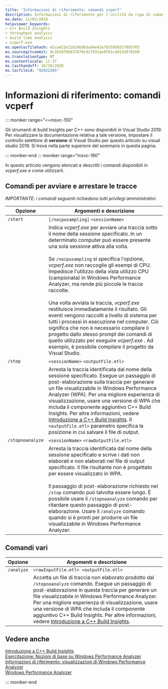 ```yaml
---
title: 'Informazioni di riferimento: comandi vcperf'
description: Informazioni di riferimento per l'utilità da riga di comando vcperf.exe.
ms.date: 11/03/2019
helpviewer_keywords:
- C++ Build Insights
- throughput analysis
- build time analysis
- vcperf.exe
ms.openlocfilehash: 42ca422e11824bdbdad4e42e7b55950317095703
ms.sourcegitcommit: 9c2b3df9b837879cd17932ae9f61cdd142078260
ms.translationtype: MT
ms.contentlocale: it-IT
ms.lasthandoff: 10/29/2020
ms.locfileid: "92922205"
---
```

# <a name="reference-vcperf-commands"></a>Informazioni di riferimento: comandi vcperf

::: moniker range="<=msvc-150"

Gli strumenti di build Insights per C++ sono disponibili in Visual Studio 2019. Per visualizzare la documentazione relativa a tale versione, impostare il controllo selettore di **versione** di Visual Studio per questo articolo su visual studio 2019. Si trova nella parte superiore del sommario in questa pagina.

::: moniker-end
::: moniker range="msvc-160"

In questo articolo vengono elencati e descritti i comandi disponibili in *vcperf.exe* e come utilizzarli.

## <a name="commands-to-start-and-stop-traces"></a>Comandi per avviare e arrestare le tracce

*IMPORTANTE: i comandi seguenti richiedono tutti privilegi amministrativi.*

| Opzione           | Argomenti e descrizione |
|------------------|---------------------------|
| `/start`         | `[/nocpusampling]` `<sessionName>` |
|                  | Indica *vcperf.exe* per avviare una traccia sotto il nome della sessione specificato. In un determinato computer può essere presente una sola sessione attiva alla volta. <br/><br/> Se `/nocpusampling` si specifica l'opzione, *vcperf.exe* non raccoglie gli esempi di CPU. Impedisce l'utilizzo della vista utilizzo CPU (campionata) in Windows Performance Analyzer, ma rende più piccole le tracce raccolte. <br/><br/> Una volta avviata la traccia, *vcperf.exe* restituisce immediatamente il risultato. Gli eventi vengono raccolti a livello di sistema per tutti i processi in esecuzione nel computer. Ciò significa che non è necessario compilare il progetto dallo stesso prompt dei comandi di quello utilizzato per eseguire *vcperf.exe* . Ad esempio, è possibile compilare il progetto da Visual Studio. |
| `/stop`          | `<sessionName>` `<outputFile.etl>` |
|                  | Arresta la traccia identificata dal nome della sessione specificato. Esegue un passaggio di post-elaborazione sulla traccia per generare un file visualizzabile in Windows Performance Analyzer (WPA). Per una migliore esperienza di visualizzazione, usare una versione di WPA che includa il componente aggiuntivo C++ Build Insights. Per altre informazioni, vedere [Introduzione a C++ Build Insights](../get-started-with-cpp-build-insights.md). Il `<outputFile.etl>` parametro specifica la posizione in cui salvare il file di output. |
| `/stopnoanalyze` | `<sessionName>` `<rawOutputFile.etl>` |
|                  | Arresta la traccia identificata dal nome della sessione specificato e scrive i dati non elaborati e non elaborati nel file di output specificato. Il file risultante non è progettato per essere visualizzato in WPA. <br/><br/> Il passaggio di post-elaborazione richiesto nel `/stop` comando può talvolta essere lungo. È possibile usare il `/stopnoanalyze` comando per ritardare questo passaggio di post-elaborazione. Usare il `/analyze` comando quando si è pronti per produrre un file visualizzabile in Windows Performance Analyzer. |

## <a name="miscellaneous-commands"></a>Comandi vari

| Opzione     | Argomenti e descrizione |
|------------|---------------------------|
| `/analyze` | `<rawInputFile.etl> <outputFile.etl>` |
|            | Accetta un file di traccia non elaborato prodotto dal `/stopnoanalyze` comando. Esegue un passaggio di post-elaborazione in questa traccia per generare un file visualizzabile in Windows Performance Analyzer. Per una migliore esperienza di visualizzazione, usare una versione di WPA che includa il componente aggiuntivo C++ Build Insights. Per altre informazioni, vedere [Introduzione a C++ Build Insights](../get-started-with-cpp-build-insights.md). |

## <a name="see-also"></a>Vedere anche

[Introduzione a C++ Build Insights](../get-started-with-cpp-build-insights.md)\
[Esercitazione: Nozioni di base su Windows Performance Analyzer](../tutorials/wpa-basics.md)\
[Informazioni di riferimento: visualizzazioni di Windows Performance Analyzer](wpa-views.md)\
[Windows Performance Analyzer](/windows-hardware/test/wpt/windows-performance-analyzer)

::: moniker-end
